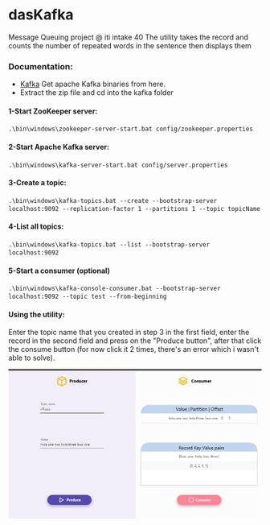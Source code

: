 # dasKafka
Message Queuing project @ iti intake 40
The utility takes the record and counts the number of repeated words in the sentence then displays them

### Documentation:
* [Kafka](https://kafka.apache.org/quickstart) Get apache Kafka binaries from here.
* Extract the zip file and cd into the kafka folder

#### 1-Start ZooKeeper server:
```
.\bin\windows\zookeeper-server-start.bat config/zookeeper.properties
```
#### 2-Start Apache Kafka server:
```
.\bin\windows\kafka-server-start.bat config/server.properties
```
#### 3-Create a topic:
```
.\bin\windows\kafka-topics.bat --create --bootstrap-server localhost:9092 --replication-factor 1 --partitions 1 --topic topicName
```
#### 4-List all topics:
```
.\bin\windows\kafka-topics.bat --list --bootstrap-server localhost:9092
```
#### 5-Start a consumer (optional)
```
.\bin\windows\kafka-console-consumer.bat --bootstrap-server localhost:9092 --topic test --from-beginning
```

#### Using the utility:
Enter the topic name that you created in step 3 in the first field, enter the record in the second field and press on the "Produce button", after that click the consume button (for now click it 2 times, there's an error which i wasn't able to solve).

![hg](https://github.com/theJaxon/dasKafka/blob/master/Preview.jpg)
